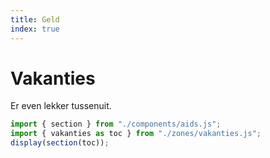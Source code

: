 ```yaml
---
title: Geld
index: true
---
```

# Vakanties
Er even lekker tussenuit.
~~~js
import { section } from "./components/aids.js";
import { vakanties as toc } from "./zones/vakanties.js";
display(section(toc));
~~~
